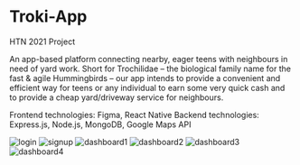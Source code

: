 # Troki-App
HTN 2021 Project 

An app-based platform connecting nearby, eager teens with neighbours in need of yard work. Short for Trochilidae – the biological family name for the fast & agile Hummingbirds – our app intends to provide a convenient and efficient way for teens or any individual to earn some very quick cash and to provide a cheap yard/driveway service for neighbours.

Frontend technologies: Figma, React Native
Backend technologies: Express.js, Node.js, MongoDB, Google Maps API

![login](https://user-images.githubusercontent.com/51672429/133933310-9cad6d55-f0d3-42d2-885c-78eb19bc6ba8.PNG)
![signup](https://user-images.githubusercontent.com/51672429/133933313-bc1fe38a-66f0-44e4-8213-470dd7129c88.PNG)
![dashboard1](https://user-images.githubusercontent.com/51672429/133933316-0ce7b8c9-797d-44a9-b532-93c257712a62.PNG)
![dashboard2](https://user-images.githubusercontent.com/51672429/133933317-93040905-3b73-4aa1-89e8-b66ae957ad1f.PNG)
![dashboard3](https://user-images.githubusercontent.com/51672429/133933318-0a69a48f-0d42-4987-aaa7-82d75cce3c1d.PNG)
![dashboard4](https://user-images.githubusercontent.com/51672429/133933320-8d760f24-85a3-43ba-8be2-fbf8d4b97d94.PNG)
